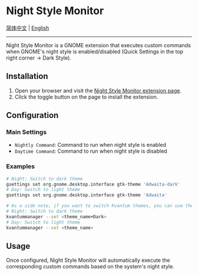 # Night Style Monitor

[简体中文](https://github.com/adogecheems/night-style-monitor/blob/main/README_cn.md) | [English](https://github.com/adogecheems/night-style-monitor/blob/main/README.md)

---

Night Style Monitor is a GNOME extension that executes custom commands when GNOME's night style is enabled/disabled (Quick Settings in the top right corner -> Dark Style).

## Installation

1. Open your browser and visit the [Night Style Monitor extension page](https://extensions.gnome.org/extension/7828/night-style-monitor/).
2. Click the toggle button on the page to install the extension.

## Configuration

### Main Settings

- `Nightly Command`: Command to run when night style is enabled
- `Daytime Command`: Command to run when night style is disabled

### Examples

```bash
# Night: Switch to dark theme
gsettings set org.gnome.desktop.interface gtk-theme 'Adwaita-dark'
# Day: Switch to light theme
gsettings set org.gnome.desktop.interface gtk-theme 'Adwaita'

# As a side note, if you want to switch Kvantum themes, you can use the following commands (remember to use qt5ct/qt6ct, otherwise the color scheme will be weird)
# Night: Switch to dark theme
kvantummanager --set <theme_name+Dark>
# Day: Switch to light theme
kvantummanager --set <theme_name>
```

## Usage

Once configured, Night Style Monitor will automatically execute the corresponding custom commands based on the system's night style.
